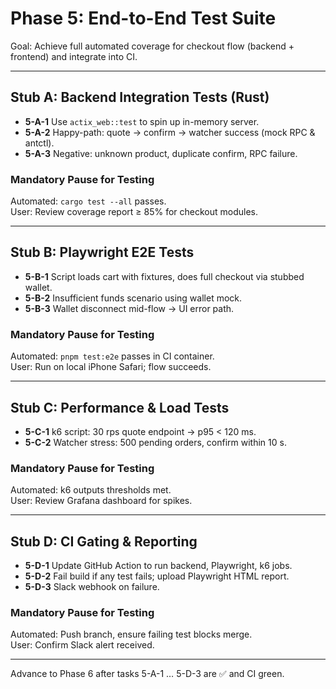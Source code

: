 # Phase 5: End-to-End Test Suite

Goal: Achieve full automated coverage for checkout flow (backend + frontend) and integrate into CI.

---

## Stub A: Backend Integration Tests (Rust)

* **5-A-1** Use `actix_web::test` to spin up in-memory server.
* **5-A-2** Happy-path: quote → confirm → watcher success (mock RPC & antctl).
* **5-A-3** Negative: unknown product, duplicate confirm, RPC failure.

### Mandatory Pause for Testing

Automated: `cargo test --all` passes.  
User: Review coverage report ≥ 85% for checkout modules.

---

## Stub B: Playwright E2E Tests

* **5-B-1** Script loads cart with fixtures, does full checkout via stubbed wallet.
* **5-B-2** Insufficient funds scenario using wallet mock.
* **5-B-3** Wallet disconnect mid-flow → UI error path.

### Mandatory Pause for Testing

Automated: `pnpm test:e2e` passes in CI container.  
User: Run on local iPhone Safari; flow succeeds.

---

## Stub C: Performance & Load Tests

* **5-C-1** k6 script: 30 rps quote endpoint → p95 < 120 ms.
* **5-C-2** Watcher stress: 500 pending orders, confirm within 10 s.

### Mandatory Pause for Testing

Automated: k6 outputs thresholds met.  
User: Review Grafana dashboard for spikes.

---

## Stub D: CI Gating & Reporting

* **5-D-1** Update GitHub Action to run backend, Playwright, k6 jobs.
* **5-D-2** Fail build if any test fails; upload Playwright HTML report.
* **5-D-3** Slack webhook on failure.

### Mandatory Pause for Testing

Automated: Push branch, ensure failing test blocks merge.  
User: Confirm Slack alert received.

---

Advance to Phase 6 after tasks 5-A-1 … 5-D-3 are ✅ and CI green. 
